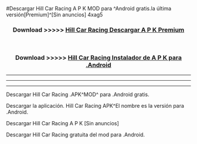 #Descargar Hill Car Racing  A P K MOD para ^Android gratis.la última versión[Premium]^[Sin anuncios] 4xag5



<div align="center">
<h3>Download >>>>> <a href="https://es-web.web.app/?es= Hill Car Racing ">Hill Car Racing  Descargar A P K Premium</a></h3><br>

<h3>Download >>>>> <a href="https://es-web.web.app/?es= Hill Car Racing ">Hill Car Racing  Instalador de A P K para .Android</a></h3>
</div>


----------------------------------------------------------

----------------------------------------------------------

----------------------------------------------------------

Descargar Hill Car Racing  .APK^MOD^ para .Android gratis.

Descargar la aplicación. Hill Car Racing  APK^El nombre es la versión para .Android.

Descargar Hill Car Racing  A P K [Sin anuncios]

Descargar Hill Car Racing  gratuita del mod para .Android.